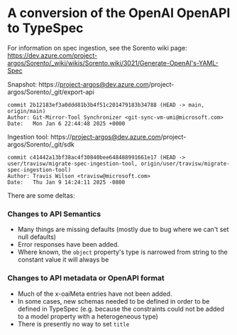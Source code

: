 # A conversion of the OpenAI OpenAPI to TypeSpec

For information on spec ingestion, see the Sorento wiki page:
https://dev.azure.com/project-argos/Sorento/_wiki/wikis/Sorento.wiki/3021/Generate-OpenAI's-YAML-Spec

Snapshot: https://project-argos@dev.azure.com/project-argos/Sorento/_git/export-api
```
commit 2b12183ef3a0ddd81b3b4f51c201479183b34788 (HEAD -> main, origin/main)
Author: Git-Mirror-Tool Synchronizer <git-sync-vm-umi@microsoft.com>
Date:   Mon Jan 6 22:44:48 2025 +0000
```

Ingestion tool: https://project-argos@dev.azure.com/project-argos/Sorento/_git/sdk
```
commit c41442a13bf38ac4f30840bee648488991661e17 (HEAD -> user/travisw/migrate-spec-ingestion-tool, origin/user/travisw/migrate-spec-ingestion-tool)
Author: Travis Wilson <travisw@microsoft.com>
Date:   Thu Jan 9 14:24:11 2025 -0800
```

There are some deltas:

### Changes to API Semantics

- Many things are missing defaults (mostly due to bug where we can't set null defaults)
- Error responses have been added.
- Where known, the `object` property's type is narrowed from string to the constant value it will always be

### Changes to API metadata or OpenAPI format

- Much of the x-oaiMeta entries have not been added.
- In some cases, new schemas needed to be defined in order to be defined in TypeSpec (e.g. because the constraints could not be added to a model property with a heterogeneous type)
- There is presently no way to set `title`
